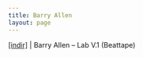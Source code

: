 ```yaml
---
title: Barry Allen
layout: page
---
```


<a href="https://cloud.mail.ru/public/a49b8c9596fa/Barry%20Allen%20-%20Lab.Vol%201%20(Beat%20Tape)" target="_blank">[indir]</a>   |   Barry Allen &#8211; Lab V.1 (Beattape)
